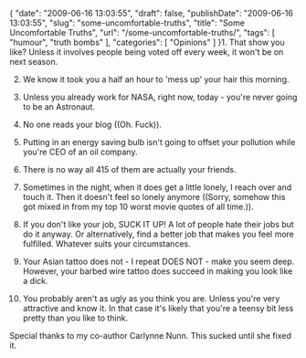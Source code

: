 {
    "date": "2009-06-16 13:03:55",
    "draft": false,
    "publishDate": "2009-06-16 13:03:55",
    "slug": "some-uncomfortable-truths",
    "title": "Some Uncomfortable Truths",
    "url": "\/some-uncomfortable-truths\/",
    "tags": [
        "humour",
        "truth bombs"
    ],
    "categories": [
        "Opinions"
    ]
}1.  That show you like? Unless it involves people being voted off every
    week, it won't be on next season.

2.  We know it took you a half an hour to 'mess up' your hair
    this morning.

3.  Unless you already work for NASA, right now, today - you're never
    going to be an Astronaut.

4.  No one reads your blog ((Oh. Fuck)).

5.  Putting in an energy saving bulb isn't going to offset your
    pollution while you're CEO of an oil company.

6.  There is no way all 415 of them are actually your friends.

7.  Sometimes in the night, when it does get a little lonely, I reach
    over and touch it. Then it doesn't feel so lonely anymore ((Sorry,
    somehow this got mixed in from my top 10 worst movie quotes of
    all time.)).

8.  If you don't like your job, SUCK IT UP! A lot of people hate their
    jobs but do it anyway. Or alternatively, find a better job that
    makes you feel more fulfilled. Whatever suits your circumstances.

9.  Your Asian tattoo does not - I repeat DOES NOT - make you seem deep.
    However, your barbed wire tattoo does succeed in making you look
    like a dick.

10. You probably aren't as ugly as you think you are. Unless you're very
    attractive and know it. In that case it's likely that you're a
    teensy bit less pretty than you like to think.

Special thanks to my co-author Carlynne Nunn. This sucked until she
fixed it.